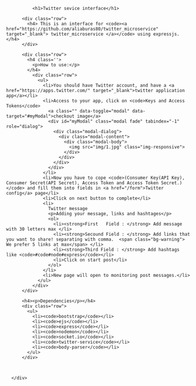
              <h1>Twitter sevice interface</h1>
        
          <div class="row">
            <h4> This is an interface for <code><a href="https://github.com/aliaburas80/twitter_microservice" target="_blank"> twitter_microservice </a></code> using expressjs.  </h4>
          </div>

          <div class="row">
            <h4 class=''>
              <p>How to use:</p>
            </h4>
              <div class="row">
                <ul>
                  <li>You should have Twitter account, and have a <a href="https://apps.twitter.com/" target="_blank">twitter application app</a></li>
                  <li>Access to your app, click on <code>Keys and Access Tokens</code>
                    <a class="" data-toggle="modal" data-target="#myModal">checkout image</a>
                    <div id="myModal" class="modal fade" tabindex="-1" role="dialog">
                      <div class="modal-dialog">
                        <div class="modal-content">
                          <div class="modal-body">
                            <img src="img/1.jpg" class="img-responsive">
                          </div>
                        </div>
                      </div>
                    </div>
                  </li>
                  <li>Now you have to cope <code>(Consumer Key(API Key), Consumer Secret(API Secret), Access Token and Access Token Secret.)</code> and fill them into fields in <a href="/form">Twitter config</a> page</li>
                  <li>Click on next button to complete</li>
                  <li>
                    Twitter message
                    <p>Adding your message, links and hashtages</p>
                    <ol>
                      <li><strong>First   Field : </strong> Add message with 30 letters max </li>
                      <li><strong>Secound Field : </strong> Add links that you want to share! separating with comma.  <span class="bg-warning"> We prefer 5 links at max</span> </li>
                      <li><strong>Third Field : </strong> Add hashtags like <code>#code#node#express</code></li>
                      <li>Click on start post</li>
                    </ol>
                  </li>
                  <li>New page will open to monitoring post messages.</li>
                </ul>
              </div>
          </div>

          <h4><p>Dependencies</p></h4>
          <div class="row">
            <ul>
              <li><code>bootstrap</code></li>
              <li><code>ejs</code></li>
              <li><code>express</code></li>
              <li><code>nodemon</code></li>
              <li><code>socket.io</code></li>
              <li><code>twitter-service</code></li>
              <li><code>body-parser</code></li>
            </ul>
          </div>



      </div>
